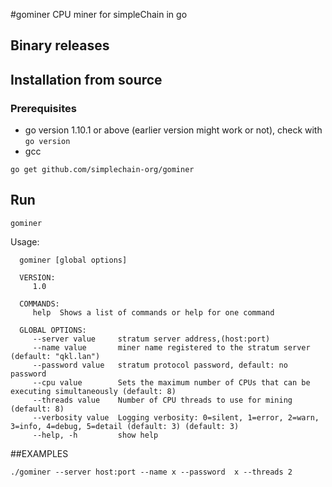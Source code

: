 #gominer
CPU miner for simpleChain in go

## Binary releases

## Installation from source

### Prerequisites
* go version 1.10.1 or above (earlier version might work or not), check with `go version`
* gcc

```
go get github.com/simplechain-org/gominer
```

## Run
```
gominer
```

Usage:
```
  gominer [global options] 
  
  VERSION:
     1.0
  
  COMMANDS:
     help  Shows a list of commands or help for one command
     
  GLOBAL OPTIONS:
     --server value     stratum server address,(host:port)
     --name value       miner name registered to the stratum server (default: "qkl.lan")
     --password value   stratum protocol password, default: no password
     --cpu value        Sets the maximum number of CPUs that can be executing simultaneously (default: 8)
     --threads value    Number of CPU threads to use for mining (default: 8)
     --verbosity value  Logging verbosity: 0=silent, 1=error, 2=warn, 3=info, 4=debug, 5=detail (default: 3) (default: 3)
     --help, -h         show help
```

##EXAMPLES
```
./gominer --server host:port --name x --password  x --threads 2
```